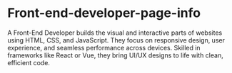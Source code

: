# Front-end-developer-page-info
A Front-End Developer builds the visual and interactive parts of websites using HTML, CSS, and JavaScript. They focus on responsive design, user experience, and seamless performance across devices. Skilled in frameworks like React or Vue, they bring UI/UX designs to life with clean, efficient code.
